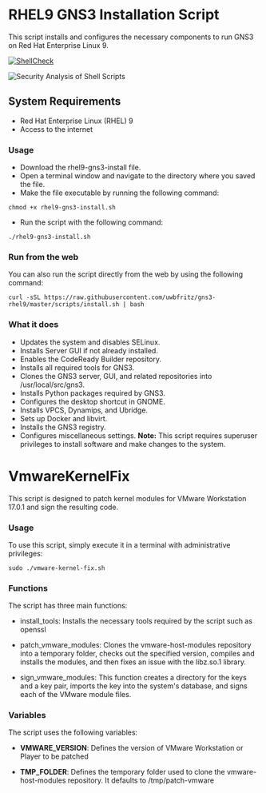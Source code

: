 # RHEL9 GNS3 Installation Script
This script installs and configures the necessary components to run GNS3 on Red Hat Enterprise Linux 9.

[![ShellCheck](https://github.com/uwbfritz/gns3-rhel9/actions/workflows/shellcheck.yml/badge.svg)](https://github.com/uwbfritz/gns3-rhel9/actions/workflows/shellcheck.yml)

![Security Analysis of Shell Scripts](https://github.com/uwbfritz/gns3-rhel9/workflows/Security%20Analysis%20of%20Shell%20Scripts/badge.svg)


## System Requirements
- Red Hat Enterprise Linux (RHEL) 9
- Access to the internet

### Usage
- Download the rhel9-gns3-install file.
- Open a terminal window and navigate to the directory where you saved the file.
- Make the file executable by running the following command:
```
chmod +x rhel9-gns3-install.sh
```
- Run the script with the following command:
```
./rhel9-gns3-install.sh
```

### Run from the web
You can also run the script directly from the web by using the following command:
```
curl -sSL https://raw.githubusercontent.com/uwbfritz/gns3-rhel9/master/scripts/install.sh | bash
```


### What it does
- Updates the system and disables SELinux.
- Installs Server GUI if not already installed.
- Enables the CodeReady Builder repository.
- Installs all required tools for GNS3.
- Clones the GNS3 server, GUI, and related repositories into /usr/local/src/gns3.
- Installs Python packages required by GNS3.
- Configures the desktop shortcut in GNOME.
- Installs VPCS, Dynamips, and Ubridge.
- Sets up Docker and libvirt.
- Installs the GNS3 registry.
- Configures miscellaneous settings.
**Note:** This script requires superuser privileges to install software and make changes to the system.

# VmwareKernelFix
This script is designed to patch kernel modules for VMware Workstation 17.0.1 and sign the resulting code. 

### Usage
To use this script, simply execute it in a terminal with administrative privileges:

```
sudo ./vmware-kernel-fix.sh
```

### Functions
The script has three main functions:

- install_tools: Installs the necessary tools required by the script such as openssl

- patch_vmware_modules: Clones the vmware-host-modules repository into a temporary folder, checks out the specified version, compiles and installs the modules, and then fixes an issue with the libz.so.1 library.

- sign_vmware_modules: This function creates a directory for the keys and a key pair, imports the key into the system's database, and signs each of the VMware module files.

### Variables
The script uses the following variables:

- **VMWARE_VERSION**: Defines the version of VMware Workstation or Player to be patched

- **TMP_FOLDER**: Defines the temporary folder used to clone the vmware-host-modules repository. It defaults to /tmp/patch-vmware
